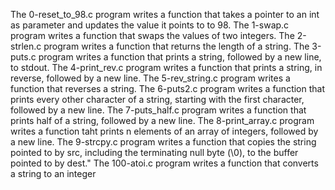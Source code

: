 The 0-reset_to_98.c program writes a function that takes a pointer to an int as parameter and updates the value it points to to 98.
The 1-swap.c program writes a function that swaps the values of two integers.
The 2-strlen.c program writes a function that returns the length of a string.
The 3-puts.c program writes a function that prints a string, followed by a new line, to stdout.
The 4-print_rev.c program writes a function that prints a string, in reverse, followed by a new line.
The 5-rev_string.c program writes a function that reverses a string.
The 6-puts2.c program writes a function that prints every other character of a string, starting with the first character, followed by a new line.
The 7-puts_half.c program writes a function that prints half of a string, followed by a new line.
The 8-print_array.c program writes a function taht prints n elements of an array of integers, followed by a new line.
The 9-strcpy.c program writes a function that copies the string pointed to by src, including the terminating null byte (\0), to the buffer pointed to by dest."
The 100-atoi.c program writes a function that converts a string to an integer
